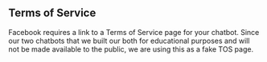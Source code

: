 ## Terms of Service

Facebook requires a link to a Terms of Service page for your chatbot. Since our two chatbots that we built our both for educational purposes and will not be made available to the public, we are using this as a fake TOS page.
